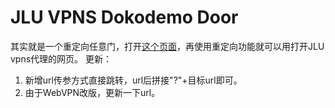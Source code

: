 # JLU VPNS Dokodemo Door
其实就是一个重定向任意门，打开[这个页面](https://webvpn.jlu.edu.cn/https/77726476706e69737468656265737421fdf253903e3e695c720d87e29f5c373d3f27c82a2a/jlu-vpns-dokodemo-door/)，再使用重定向功能就可以用打开JLU vpns代理的网页。
更新：
1. 新增url传参方式直接跳转，url后拼接"?"+目标url即可。
2. 由于WebVPN改版，更新一下url。

